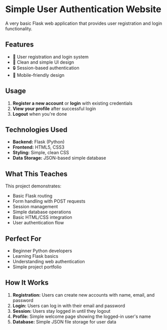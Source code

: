 # Simple User Authentication Website

A very basic Flask web application that provides user registration and login functionality.

## Features

- 🔐 User registration and login system
- 🎨 Clean and simple UI design
- 🔒 Session-based authentication
- 📱 Mobile-friendly design

## Usage

1. **Register a new account** or **login** with existing credentials
2. **View your profile** after successful login
3. **Logout** when you're done


## Technologies Used

- **Backend:** Flask (Python)
- **Frontend:** HTML5, CSS3
- **Styling:** Simple, clean CSS
- **Data Storage:** JSON-based simple database

## What This Teaches

This project demonstrates:

- Basic Flask routing
- Form handling with POST requests
- Session management
- Simple database operations
- Basic HTML/CSS integration
- User authentication flow

## Perfect For

- Beginner Python developers
- Learning Flask basics
- Understanding web authentication
- Simple project portfolio

## How It Works

1. **Registration:** Users can create new accounts with name, email, and password
2. **Login:** Users can log in with their email and password
3. **Session:** Users stay logged in until they logout
4. **Profile:** Simple welcome page showing the logged-in user's name
5. **Database:** Simple JSON file storage for user data
